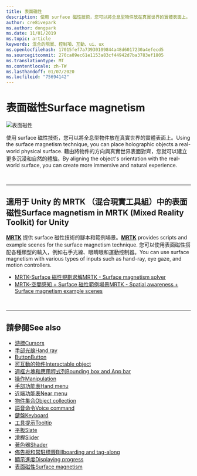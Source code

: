 ```yaml
---
title: 表面磁性
description: 使用 surface 磁性技術，您可以將全息型物件放在真實世界的實體表面上。
author: cre8ivepark
ms.author: dongpark
ms.date: 11/01/2019
ms.topic: article
keywords: 混合的現實、控制項、互動、ui、ux
ms.openlocfilehash: 17015fef7a73930109844a48d6017230a4efecd5
ms.sourcegitcommit: 270ca09ec61e1153a83cf44942d7ba3783ef1805
ms.translationtype: MT
ms.contentlocale: zh-TW
ms.lasthandoff: 01/07/2020
ms.locfileid: "75694142"
---
```

# <a name="surface-magnetism"></a><span data-ttu-id="c0d0d-104">表面磁性</span><span class="sxs-lookup"><span data-stu-id="c0d0d-104">Surface magnetism</span></span>

![表面磁性](images/UX/MRTK_SurfaceMagnetism.gif)

<span data-ttu-id="c0d0d-106">使用 surface 磁性技術，您可以將全息型物件放在真實世界的實體表面上。</span><span class="sxs-lookup"><span data-stu-id="c0d0d-106">Using the surface magnetism technique, you can place holographic objects a real-world physical surface.</span></span> <span data-ttu-id="c0d0d-107">藉由將物件的方向與真實世界表面對齊，您就可以建立更多沉浸和自然的體驗。</span><span class="sxs-lookup"><span data-stu-id="c0d0d-107">By aligning the object's orientation with the real-world surface, you can create more immersive and natural experience.</span></span>

<br>

---

## <a name="surface-magnetism-in-mrtk-mixed-reality-toolkit-for-unity"></a><span data-ttu-id="c0d0d-108">適用于 Unity 的 MRTK （混合現實工具組）中的表面磁性</span><span class="sxs-lookup"><span data-stu-id="c0d0d-108">Surface magnetism in MRTK (Mixed Reality Toolkit) for Unity</span></span>
<span data-ttu-id="c0d0d-109">**[MRTK](https://github.com/Microsoft/MixedRealityToolkit-Unity)** 提供 surface 磁性技術的腳本和範例場景。</span><span class="sxs-lookup"><span data-stu-id="c0d0d-109">**[MRTK](https://github.com/Microsoft/MixedRealityToolkit-Unity)** provides scripts and example scenes for the surface magnetism technique.</span></span> <span data-ttu-id="c0d0d-110">您可以使用表面磁性搭配各種類型的輸入，例如右手光線、眼睛眼和運動控制器。</span><span class="sxs-lookup"><span data-stu-id="c0d0d-110">You can use surface magnetism with various types of inputs such as hand-ray, eye gaze, and motion controllers.</span></span>

* [<span data-ttu-id="c0d0d-111">MRTK-Surface 磁性規劃求解</span><span class="sxs-lookup"><span data-stu-id="c0d0d-111">MRTK - Surface magnetism solver</span></span>](https://microsoft.github.io/MixedRealityToolkit-Unity/Documentation/README_Solver.html#surfacemagnetism)
* [<span data-ttu-id="c0d0d-112">MRTK-空間感知 + Surface 磁性範例場景</span><span class="sxs-lookup"><span data-stu-id="c0d0d-112">MRTK - Spatial awareness + Surface magnetism example scenes</span></span>](https://github.com/microsoft/MixedRealityToolkit-Unity/blob/mrtk_development/Assets/MixedRealityToolkit.Examples/Demos/Solvers/Scenes/SurfaceMagnetismSpatialAwarenessExample.unity)


<br>

---

## <a name="see-also"></a><span data-ttu-id="c0d0d-113">請參閱</span><span class="sxs-lookup"><span data-stu-id="c0d0d-113">See also</span></span>

* [<span data-ttu-id="c0d0d-114">游標</span><span class="sxs-lookup"><span data-stu-id="c0d0d-114">Cursors</span></span>](cursors.md)
* [<span data-ttu-id="c0d0d-115">手部光線</span><span class="sxs-lookup"><span data-stu-id="c0d0d-115">Hand ray</span></span>](point-and-commit.md)
* [<span data-ttu-id="c0d0d-116">Button</span><span class="sxs-lookup"><span data-stu-id="c0d0d-116">Button</span></span>](button.md)
* [<span data-ttu-id="c0d0d-117">可互動的物件</span><span class="sxs-lookup"><span data-stu-id="c0d0d-117">Interactable object</span></span>](interactable-object.md)
* [<span data-ttu-id="c0d0d-118">週框方塊和應用程式列</span><span class="sxs-lookup"><span data-stu-id="c0d0d-118">Bounding box and App bar</span></span>](app-bar-and-bounding-box.md)
* [<span data-ttu-id="c0d0d-119">操作</span><span class="sxs-lookup"><span data-stu-id="c0d0d-119">Manipulation</span></span>](direct-manipulation.md)
* [<span data-ttu-id="c0d0d-120">手部功能表</span><span class="sxs-lookup"><span data-stu-id="c0d0d-120">Hand menu</span></span>](hand-menu.md)
* [<span data-ttu-id="c0d0d-121">近端功能表</span><span class="sxs-lookup"><span data-stu-id="c0d0d-121">Near menu</span></span>](near-menu.md)
* [<span data-ttu-id="c0d0d-122">物件集合</span><span class="sxs-lookup"><span data-stu-id="c0d0d-122">Object collection</span></span>](object-collection.md)
* [<span data-ttu-id="c0d0d-123">語音命令</span><span class="sxs-lookup"><span data-stu-id="c0d0d-123">Voice command</span></span>](voice-input.md)
* [<span data-ttu-id="c0d0d-124">鍵盤</span><span class="sxs-lookup"><span data-stu-id="c0d0d-124">Keyboard</span></span>](keyboard.md)
* [<span data-ttu-id="c0d0d-125">工具提示</span><span class="sxs-lookup"><span data-stu-id="c0d0d-125">Tooltip</span></span>](tooltip.md)
* [<span data-ttu-id="c0d0d-126">平板</span><span class="sxs-lookup"><span data-stu-id="c0d0d-126">Slate</span></span>](slate.md)
* [<span data-ttu-id="c0d0d-127">滑桿</span><span class="sxs-lookup"><span data-stu-id="c0d0d-127">Slider</span></span>](slider.md)
* [<span data-ttu-id="c0d0d-128">著色器</span><span class="sxs-lookup"><span data-stu-id="c0d0d-128">Shader</span></span>](shader.md)
* [<span data-ttu-id="c0d0d-129">佈告板和常駐標籤</span><span class="sxs-lookup"><span data-stu-id="c0d0d-129">Billboarding and tag-along</span></span>](billboarding-and-tag-along.md)
* [<span data-ttu-id="c0d0d-130">顯示進度</span><span class="sxs-lookup"><span data-stu-id="c0d0d-130">Displaying progress</span></span>](progress.md)
* [<span data-ttu-id="c0d0d-131">表面磁性</span><span class="sxs-lookup"><span data-stu-id="c0d0d-131">Surface magnetism</span></span>](surface-magnetism.md)
